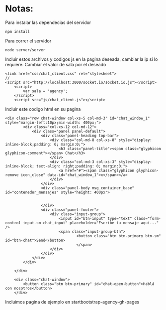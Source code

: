 # Notas:

Para instalar las dependecias del servidor

```
npm install
```


Para correr el servidor
```
node server/server
```

Incluir estos archivos y codigos js en la pagina deseada, cambiar la ip si lo requiere.
Cambiar el valor de sala por el deseado
```
<link href="css/chat_client.css" rel="stylesheet">
//
<script src="http://localhost:3000/socket.io/socket.io.js"></script>
    <script>
        var sala = 'agency';
    </script>
    <script src="js/chat_client.js"></script>
```

Incluir este codigo html en su pagina
```
<div class="row chat-window col-xs-5 col-md-3" id="chat_window_1" style="margin-left:10px;min-width: 400px;">
        <div class="col-xs-12 col-md-12">
            <div class="panel panel-default">
                <div class="panel-heading top-bar">
                    <div class="col-md-8 col-xs-8" style="display: inline-block;padding: 0; margin:0;">
                        <h3 class="panel-title"><span class="glyphicon glyphicon-comment"></span> Chat</h3>
                    </div>
                    <div class="col-md-3 col-xs-3" style="display: inline-block; text-align: right;padding: 0; margin:0;">
                        <a href="#"><span class="glyphicon glyphicon-remove icon_close" data-id="chat_window_1">x</span></a>
                    </div>
                </div>
                <div class="panel-body msg_container_base" id="contenedor_mensajes" style="height: 400px">


                </div>
                <div class="panel-footer">
                    <div class="input-group">
                        <input id="btn-input" type="text" class="form-control input-sm chat_input" placeholder="Escribe tu mensaje aquí..." />
                        <span class="input-group-btn">
                                <button class="btn btn-primary btn-sm" id="btn-chat">Send</button>
                                </span>
                    </div>
                </div>
            </div>
        </div>

    </div>

    <div class="chat-window">
        <button class="btn btn-primary" id="chat-open-button">Hablá con nosotros</button>
    </div>
```

Incluimos pagina de ejemplo en startbootstrap-agency-gh-pages


